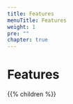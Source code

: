 ```yaml
---
title: Features
menuTitle: Features
weight: 1
pre: ""
chapter: true
---
```


# Features

{{% children %}}
